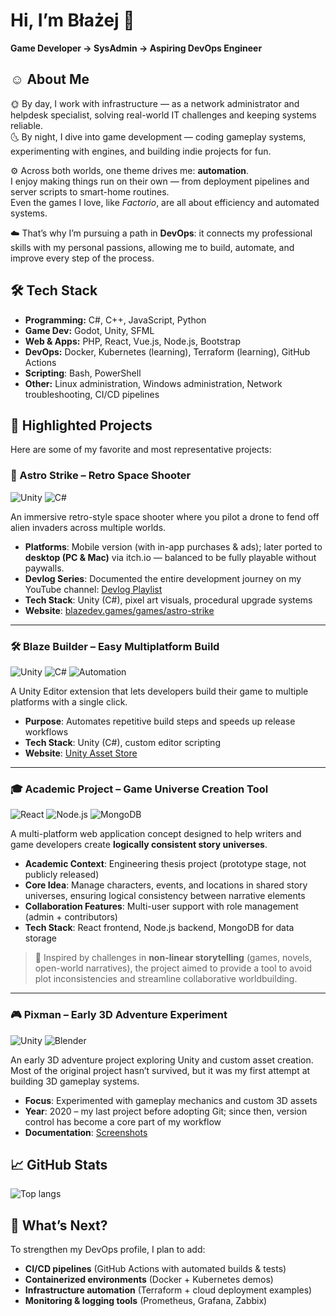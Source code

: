 # Hi, I’m Błażej 👋

**Game Developer → SysAdmin → Aspiring DevOps Engineer**


## ☺️ About Me

🌞 By day, I work with infrastructure — as a network administrator and helpdesk specialist, solving real-world IT challenges and keeping systems reliable.  
🌜 By night, I dive into game development — coding gameplay systems, experimenting with engines, and building indie projects for fun.  

⚙️ Across both worlds, one theme drives me: **automation**.  
I enjoy making things run on their own — from deployment pipelines and server scripts to smart-home routines.  
Even the games I love, like *Factorio*, are all about efficiency and automated systems.  

☁️ That’s why I’m pursuing a path in **DevOps**: it connects my professional skills with my personal passions, allowing me to build, automate, and improve every step of the process.


## 🛠️ Tech Stack

- **Programming:** C#, C++, JavaScript, Python  
- **Game Dev:** Godot, Unity, SFML 
- **Web & Apps:** PHP, React, Vue.js, Node.js, Bootstrap
- **DevOps:** Docker, Kubernetes (learning), Terraform (learning), GitHub Actions
- **Scripting**: Bash, PowerShell
- **Other:** Linux administration, Windows administration, Network troubleshooting, CI/CD pipelines


## 🌟 Highlighted Projects

Here are some of my favorite and most representative projects:

### 🚀 Astro Strike – Retro Space Shooter

![Unity](https://img.shields.io/badge/Unity-444444?logo=Unity&logoColor=white)
![C#](https://img.shields.io/badge/C%23-239120?logo=csharp&logoColor=white)

An immersive retro-style space shooter where you pilot a drone to fend off alien invaders across multiple worlds. 
- **Platforms**: Mobile version (with in-app purchases & ads); later ported to **desktop (PC & Mac)** via itch.io — balanced to be fully playable without paywalls.
- **Devlog Series**: Documented the entire development journey on my YouTube channel:
[Devlog Playlist](https://youtube.com/playlist?list=PLB37X6IUqpFXX4CeAh-iiTxxK2_jr2CHM&si=i5KGzX6lz5atWI7B)  
- **Tech Stack**: Unity (C#), pixel art visuals, procedural upgrade systems  
- **Website**: [blazedev.games/games/astro-strike](https://blazedev.games/games/astro-strike)

---

### 🛠️ Blaze Builder – Easy Multiplatform Build
![Unity](https://img.shields.io/badge/Unity-444444?logo=unity)
![C#](https://img.shields.io/badge/C%23-239120?logo=c-sharp&logoColor=white)
![Automation](https://img.shields.io/badge/Automation_Tool-blue)

A Unity Editor extension that lets developers build their game to multiple platforms with a single click.  
- **Purpose**: Automates repetitive build steps and speeds up release workflows  
- **Tech Stack**: Unity (C#), custom editor scripting  
- **Website**: [Unity Asset Store](https://assetstore.unity.com/packages/tools/utilities/blaze-builder-easy-multiplatform-build-264619)

---

### 🎓 Academic Project – Game Universe Creation Tool
![React](https://img.shields.io/badge/React-61DAFB?logo=react&logoColor=black)
![Node.js](https://img.shields.io/badge/Node.js-339933?logo=node.js&logoColor=white)
![MongoDB](https://img.shields.io/badge/MongoDB-47A248?logo=mongodb&logoColor=white)

A multi-platform web application concept designed to help writers and game developers create **logically consistent story universes**.  

- **Academic Context**: Engineering thesis project (prototype stage, not publicly released)  
- **Core Idea**: Manage characters, events, and locations in shared story universes, ensuring logical consistency between narrative elements  
- **Collaboration Features**: Multi-user support with role management (admin + contributors)  
- **Tech Stack**: React frontend, Node.js backend, MongoDB for data storage  

> 📖 Inspired by challenges in **non-linear storytelling** (games, novels, open-world narratives), the project aimed to provide a tool to avoid plot inconsistencies and streamline collaborative worldbuilding.

---

### 🎮 Pixman – Early 3D Adventure Experiment
![Unity](https://img.shields.io/badge/Unity-000000?logo=unity&logoColor=white)
![Blender](https://img.shields.io/badge/Blender-F5792A?logo=blender&logoColor=white)

An early 3D adventure project exploring Unity and custom asset creation. Most of the original project hasn’t survived, but it was my first attempt at building 3D gameplay systems.  

- **Focus**: Experimented with gameplay mechanics and custom 3D assets 
- **Year**: 2020 – my last project before adopting Git; since then, version control has become a core part of my workflow  
- **Documentation**: [Screenshots](screenshots/pixman/README.md)  


## 📈 GitHub Stats

![Top langs](https://grs.iuppiter.ovh/top-langs/?username=blazejhanzel&layout=compact&theme=nord&langs_count=10&exclude_repo=cassette-engine,classic-poker-game,kalwaria-website)


## 🔮 What’s Next?

To strengthen my DevOps profile, I plan to add:  
- **CI/CD pipelines** (GitHub Actions with automated builds & tests)  
- **Containerized environments** (Docker + Kubernetes demos)  
- **Infrastructure automation** (Terraform + cloud deployment examples)  
- **Monitoring & logging tools** (Prometheus, Grafana, Zabbix)
